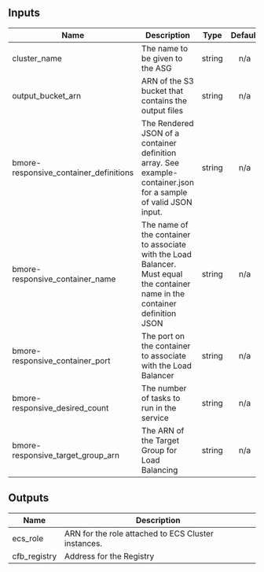 ## Inputs

| Name | Description | Type | Default | Required |
|------|-------------|:----:|:-----:|:-----:|
| cluster\_name | The name to be given to the ASG | string | n/a | yes |
| output\_bucket\_arn | ARN of the S3 bucket that contains the output files | string | n/a | yes |
| bmore-responsive\_container\_definitions | The Rendered JSON of a container definition array. See example-container.json for a sample of valid JSON input. | string | n/a | yes |
| bmore-responsive\_container\_name | The name of the container to associate with the Load Balancer. Must equal the container name in the container definition JSON | string | n/a | yes |
| bmore-responsive\_container\_port | The port on the container to associate with the Load Balancer | string | n/a | yes |
| bmore-responsive\_desired\_count | The number of tasks to run in the service | string | n/a | yes |
| bmore-responsive\_target\_group\_arn | The ARN of the Target Group for Load Balancing | string | n/a | yes |

## Outputs

| Name | Description |
|------|-------------|
| ecs\_role | ARN for the role attached to ECS Cluster instances. |
| cfb\_registry | Address for the Registry |


